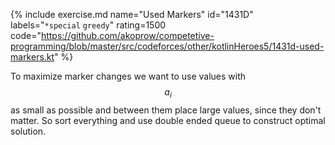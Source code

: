 {% include exercise.md name="Used Markers" id="1431D" labels="`*special` `greedy`" rating=1500
   code="https://github.com/akoprow/competetive-programming/blob/master/src/codeforces/other/kotlinHeroes5/1431d-used-markers.kt"
%}

To maximize marker changes we want to use values with $$a_i$$ as small as possible and between them place large values, since they don't matter.  So sort everything and use double ended queue to construct optimal solution.
